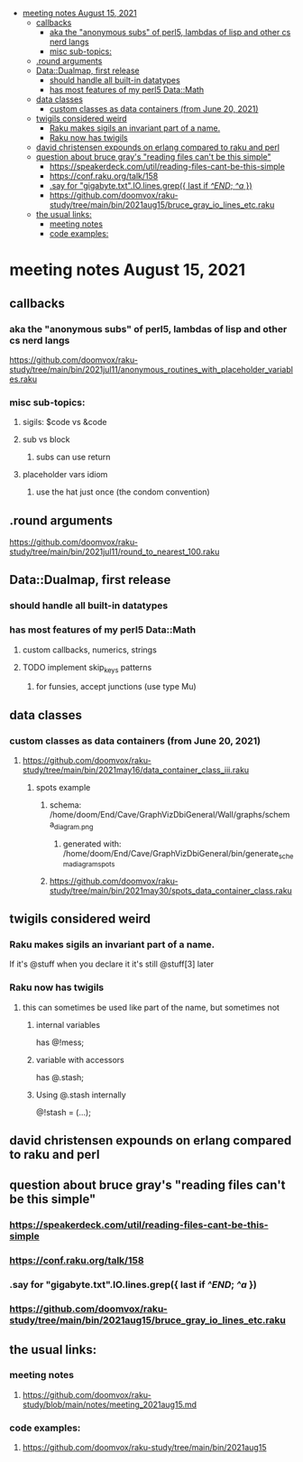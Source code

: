- [meeting notes August 15, 2021](#orge2acc7d)
  - [callbacks](#org3695a57)
    - [aka the "anonymous subs" of perl5, lambdas of lisp and other cs nerd langs](#orgd881305)
    - [misc sub-topics:](#orged60b49)
  - [.round arguments](#org443ff88)
  - [Data::Dualmap, first release](#org385116b)
    - [should handle all built-in datatypes](#org78154d9)
    - [has most features of my perl5 Data::Math](#orgc9ec14b)
  - [data classes](#org672e32d)
    - [custom classes as data containers (from June 20, 2021)](#org359c156)
  - [twigils considered weird](#orgc839de3)
    - [Raku makes sigils an invariant part of a name.](#org0c2fe97)
    - [Raku now has twigils](#orgd71af06)
  - [david christensen expounds on erlang compared to raku and perl](#org3397412)
  - [question about bruce gray's "reading files can't be this simple"](#org62c664f)
    - [<https://speakerdeck.com/util/reading-files-cant-be-this-simple>](#orgdd7c7f9)
    - [<https://conf.raku.org/talk/158>](#org10bbc60)
    - [.say for "gigabyte.txt".IO.lines.grep({ last if *^END*; *^a* })](#orge0ac76d)
    - [<https://github.com/doomvox/raku-study/tree/main/bin/2021aug15/bruce_gray_io_lines_etc.raku>](#orgf68f2fc)
  - [the usual links:](#org1a9b9cf)
    - [meeting notes](#org539c57b)
    - [code examples:](#org1db68ad)


<a id="orge2acc7d"></a>

# meeting notes August 15, 2021


<a id="org3695a57"></a>

## callbacks


<a id="orgd881305"></a>

### aka the "anonymous subs" of perl5, lambdas of lisp and other cs nerd langs

<https://github.com/doomvox/raku-study/tree/main/bin/2021jul11/anonymous_routines_with_placeholder_variables.raku>


<a id="orged60b49"></a>

### misc sub-topics:

1.  sigils: $code vs &code

2.  sub vs block

    1.  subs can use return

3.  placeholder vars idiom

    1.  use the hat just once (the condom convention)


<a id="org443ff88"></a>

## .round arguments

<https://github.com/doomvox/raku-study/tree/main/bin/2021jul11/round_to_nearest_100.raku>


<a id="org385116b"></a>

## Data::Dualmap, first release


<a id="org78154d9"></a>

### should handle all built-in datatypes


<a id="orgc9ec14b"></a>

### has most features of my perl5 Data::Math

1.  custom callbacks, numerics, strings

2.  TODO implement skip<sub>keys</sub> patterns

    1.  for funsies, accept junctions (use type Mu)


<a id="org672e32d"></a>

## data classes


<a id="org359c156"></a>

### custom classes as data containers (from June 20, 2021)

1.  <https://github.com/doomvox/raku-study/tree/main/bin/2021may16/data_container_class_iii.raku>

    1.  spots example
    
        1.  schema: /home/doom/End/Cave/GraphVizDbiGeneral/Wall/graphs/schema<sub>diagram.png</sub>
        
            1.  generated with: /home/doom/End/Cave/GraphVizDbiGeneral/bin/generate<sub>schema</sub><sub>diagram</sub><sub>spots</sub>
        
        2.  <https://github.com/doomvox/raku-study/tree/main/bin/2021may30/spots_data_container_class.raku>


<a id="orgc839de3"></a>

## twigils considered weird


<a id="org0c2fe97"></a>

### Raku makes sigils an invariant part of a name.

If it's @stuff when you declare it it's still @stuff[3] later


<a id="orgd71af06"></a>

### Raku now has twigils

1.  this can sometimes be used like part of the name, but sometimes not

    1.  internal variables
    
        has @!mess;
    
    2.  variable with accessors
    
        has @.stash;
    
    3.  Using @.stash internally
    
        @!stash = (&#x2026;);


<a id="org3397412"></a>

## david christensen expounds on erlang compared to raku and perl


<a id="org62c664f"></a>

## question about bruce gray's "reading files can't be this simple"


<a id="orgdd7c7f9"></a>

### <https://speakerdeck.com/util/reading-files-cant-be-this-simple>


<a id="org10bbc60"></a>

### <https://conf.raku.org/talk/158>


<a id="orge0ac76d"></a>

### .say for "gigabyte.txt".IO.lines.grep({ last if *^END*; *^a* })


<a id="orgf68f2fc"></a>

### <https://github.com/doomvox/raku-study/tree/main/bin/2021aug15/bruce_gray_io_lines_etc.raku>


<a id="org1a9b9cf"></a>

## the usual links:


<a id="org539c57b"></a>

### meeting notes

1.  <https://github.com/doomvox/raku-study/blob/main/notes/meeting_2021aug15.md>


<a id="org1db68ad"></a>

### code examples:

1.  <https://github.com/doomvox/raku-study/tree/main/bin/2021aug15>
